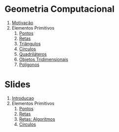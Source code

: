 Geometria Computacional
=======================

1. [Motivação](Motivacao.md)
1. Elementos Primitivos
    1. [Pontos](Pontos.md)
    1. [Retas](Retas.md)
    1. [Triângulos](Triangulos.md)
    1. [Círculos](Circulos.md)
    1. [Quadriláteros](Quadrilateros.md)
    1. [Objetos Tridimensionais](3D.md)
    1. [Polígonos](Polygon.md)

Slides
======

1. [Introducao](slides/intro/intro.pdf)
1. Elementos Primitivos
    1. [Pontos](slides/PT-1/PT-1.pdf)
    1. [Retas](slides/LN-1/LN-1.pdf)
    1. [Retas: Algoritmos](slides/LN-2/LN-2.pdf)
    1. [Círculos](slides/CC-1/CC-1.pdf)
